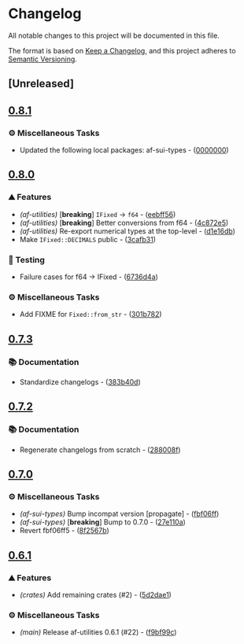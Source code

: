 # Changelog

All notable changes to this project will be documented in this file.

The format is based on [Keep a Changelog](https://keepachangelog.com/en/1.0.0/),
and this project adheres to [Semantic Versioning](https://semver.org/spec/v2.0.0.html).


## [Unreleased]

## [0.8.1](https://github.com/AftermathFinance/aftermath-sdk-rust/compare/af-utilities-v0.8.0...af-utilities-v0.8.1)

### ⚙️ Miscellaneous Tasks

- Updated the following local packages: af-sui-types - ([0000000](https://github.com/AftermathFinance/aftermath-sdk-rust/commit/0000000))


## [0.8.0](https://github.com/AftermathFinance/aftermath-sdk-rust/compare/af-utilities-v0.7.3...af-utilities-v0.8.0)

### ⛰️ Features

- *(af-utilities)* [**breaking**] `IFixed` -> `f64` - ([eebff56](https://github.com/AftermathFinance/aftermath-sdk-rust/commit/eebff564390fd922fb72604dcb3c49b36dba1090))
- *(af-utilities)* [**breaking**] Better conversions from f64 - ([4c872e5](https://github.com/AftermathFinance/aftermath-sdk-rust/commit/4c872e56e713650261a9b8b32baf98ed082d30b6))
- *(af-utilities)* Re-export numerical types at the top-level - ([d1e16db](https://github.com/AftermathFinance/aftermath-sdk-rust/commit/d1e16db45ef8d325604d2ac40e44076b928fe37e))
- Make `IFixed::DECIMALS` public - ([3cafb31](https://github.com/AftermathFinance/aftermath-sdk-rust/commit/3cafb31dfc24f1f9c787a6b730694aacbe895fd5))

### 🧪 Testing

- Failure cases for f64 -> IFixed - ([6736d4a](https://github.com/AftermathFinance/aftermath-sdk-rust/commit/6736d4a3d3e9d1052e9201314e08b73e98cd2f83))

### ⚙️ Miscellaneous Tasks

- Add FIXME for `Fixed::from_str` - ([301b782](https://github.com/AftermathFinance/aftermath-sdk-rust/commit/301b78249056223d7a7bee90a5f451972517ab74))


## [0.7.3](https://github.com/AftermathFinance/aftermath-sdk-rust/compare/af-utilities-v0.7.2...af-utilities-v0.7.3)

### 📚 Documentation

- Standardize changelogs - ([383b40d](https://github.com/AftermathFinance/aftermath-sdk-rust/commit/383b40d75c38f637aafe06438673f71e1c57d432))


## [0.7.2](https://github.com/AftermathFinance/aftermath-sdk-rust/compare/af-utilities-v0.7.1...af-utilities-v0.7.2)

### 📚 Documentation

- Regenerate changelogs from scratch - ([288008f](https://github.com/AftermathFinance/aftermath-sdk-rust/commit/288008f5b60193ea34b765d8ad605cf4f25207e9))

## [0.7.0](https://github.com/AftermathFinance/aftermath-sdk-rust/compare/af-utilities-v0.6.1...af-utilities-v0.7.0)

### ⚙️ Miscellaneous Tasks

- *(af-sui-types)* Bump incompat version [propagate] - ([fbf06ff](https://github.com/AftermathFinance/aftermath-sdk-rust/commit/fbf06ff5b383d73297a7595b6a4ca7300bdbfbd2))
- *(af-sui-types)* [**breaking**] Bump to 0.7.0 - ([27e110a](https://github.com/AftermathFinance/aftermath-sdk-rust/commit/27e110a9455d4a1b9c4d9c1a9e4e0c85728a1e96))
- Revert fbf06ff5 - ([8f2567b](https://github.com/AftermathFinance/aftermath-sdk-rust/commit/8f2567b6efd2924092cb5a5a382a5cabeaf7fafd))

## [0.6.1](https://github.com/AftermathFinance/aftermath-sdk-rust/compare/af-utilities-v0.6.0...af-utilities-v0.6.1)

### ⛰️ Features

- *(crates)* Add remaining crates (#2) - ([5d2dae1](https://github.com/AftermathFinance/aftermath-sdk-rust/commit/5d2dae1392de8ed6a5af63a0e559bd3416112b35))

### ⚙️ Miscellaneous Tasks

- *(main)* Release af-utilities 0.6.1 (#22) - ([f9bf99c](https://github.com/AftermathFinance/aftermath-sdk-rust/commit/f9bf99c20948a02b0c116318dd6daa55e4c080b5))

<!-- generated by git-cliff -->
